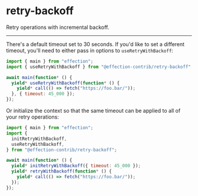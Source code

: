 # retry-backoff

Retry operations with incremental backoff.

---

There's a default timeout set to 30 seconds. If you'd like to set a different
timeout, you'll need to either pass in options to `useRetryWithBackoff`:

```js
import { main } from "effection";
import { useRetryWithBackoff } from "@effection-contrib/retry-backoff";

await main(function* () {
  yield* useRetryWithBackoff(function* () {
    yield* call(() => fetch("https://foo.bar/"));
  }, { timeout: 45_000 });
});
```

Or initialize the context so that the same timeout can be applied to all of your
retry operations:

```js
import { main } from "effection";
import {
  initRetryWithBackoff,
  useRetryWithBackoff,
} from "@effection-contrib/retry-backoff";

await main(function* () {
  yield* initRetryWithBackoff({ timeout: 45_000 });
  yield* retryWithBackoff(function* () {
    yield* call(() => fetch("https://foo.bar/"));
  });
});
```
